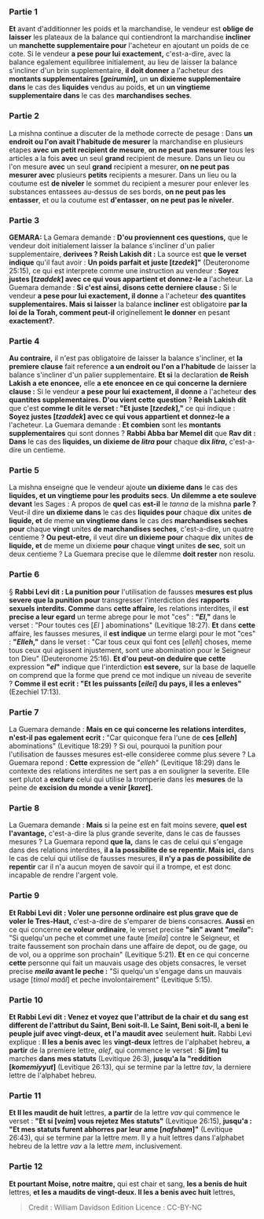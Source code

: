 
### Partie 1
<b>Et</b> avant d'additionner les poids et la marchandise, le vendeur est <b>oblige de laisser</b> les plateaux de la balance qui contiendront la marchandise <b>incliner</b> un <b>manchette supplementaire pour</b> l'acheteur en ajoutant un poids de ce cote. Si le vendeur <b>a pese pour lui exactement,</b> c'est-a-dire, avec la balance egalement equilibree initialement, au lieu de laisser la balance s'incliner d'un brin supplementaire, <b>il doit donner</b> a l'acheteur des <b>montants supplementaires [<i>geirumin</i>],</b> un <b>un dixieme supplementaire dans</b> le cas des <b>liquides</b> vendus au poids, <b>et</b> un <b>un vingtieme supplementaire dans</b> le cas des <b>marchandises seches</b>.

### Partie 2
La mishna continue a discuter de la methode correcte de pesage : Dans <b>un endroit ou l'on avait l'habitude de mesurer</b> la marchandise en plusieurs etapes <b>avec un petit recipient de mesure</b>, <b>on ne peut pas mesurer</b> tous les articles a la fois <b>avec</b> un seul <b>grand</b> recipient de mesure. Dans un lieu ou l'on mesure <b>avec</b> un seul <b>grand</b> recipient a mesurer, <b>on ne peut pas mesurer avec</b> plusieurs <b>petits</b> recipients a mesurer. Dans un lieu ou la coutume est <b>de niveler</b> le sommet du recipient a mesurer pour enlever les substances entassees au-dessus de ses bords, <b>on ne peut pas les entasser</b>, et ou la coutume est <b>d'entasser</b>, <b>on ne peut pas le niveler</b>.

### Partie 3
<strong>GEMARA:</strong> La Gemara demande : <b>D'ou proviennent ces questions,</b> que le vendeur doit initialement laisser la balance s'incliner d'un palier supplementaire, <b>derivees ? Reish Lakish dit :</b> La source est <b>que le verset indique</b> qu'il faut avoir : <b>Un poids parfait et juste [<i>tzedek</i>]"</b> (Deuteronome 25:15), ce qui est interprete comme une instruction au vendeur : <b>Soyez justes [<i>tzaddek</i>] avec ce qui vous appartient et donnez-le a</b> l'acheteur. La Guemara demande : <b>Si c'est ainsi, disons cette derniere clause :</b> Si le vendeur <b>a pese pour lui exactement, il donne</b> a l'acheteur <b>des quantites supplementaires. Mais si laisser</b> la balance <b>incliner</b> est obligatoire <b>par la loi de la Torah, comment peut-il</b> originellement <b>le donner</b> en pesant <b>exactement?</b>.

### Partie 4
<b>Au contraire,</b> il n'est pas obligatoire de laisser la balance s'incliner, et <b>la premiere clause</b> fait reference <b>a un endroit ou l'on a l'habitude</b> de laisser la balance s'incliner d'un palier supplementaire. <b>Et si</b> la declaration <b>de Reish Lakish a ete enoncee,</b> elle <b>a ete enoncee en ce qui concerne la derniere clause :</b> Si le vendeur <b>a pese pour lui exactement, il donne</b> a l'acheteur <b>des quantites supplementaires. D'ou vient cette question</b> ? <b>Reish Lakish dit</b> que c'est <b>comme le dit le verset : "Et juste [<i>tzedek</i>],"</b> ce qui indique : <b>Soyez justes [<i>tzaddek</i>] avec ce qui vous appartient et donnez-le a</b> l'acheteur. La Guemara demande : <b>Et combien</b> sont les <b>montants supplementaires</b> qui sont donnes ? <b>Rabbi Abba bar Memel dit</b> que <b>Rav dit : Dans</b> le cas des <b>liquides, un dixieme de <i>litra</i> pour</b> chaque <b>dix <i>litra</i>,</b> c'est-a-dire un centieme.

### Partie 5
La mishna enseigne que le vendeur ajoute <b>un dixieme dans</b> le cas des <b>liquides, et un vingtieme pour les produits secs</b>. <b>Un dilemme a ete souleve devant</b> les Sages : A propos de <b>quel</b> cas <b>est-il</b> le <i>tanna</i> de la mishna <b>parle ? </b> Veut-il dire <b>un dixieme dans</b> le cas des <b>liquides pour</b> chaque <b>dix</b> unites <b>de liquide, et</b> de meme <b>un vingtieme dans</b> le cas des <b>marchandises seches</b> <b>pour</b> chaque <b>vingt</b> unites <b>de marchandises seches</b>, c'est-a-dire, un quatre centieme ? <b>Ou peut-etre,</b> il veut dire <b>un dixieme pour</b> chaque <b>dix</b> unites <b>de liquide, et</b> de meme un dixieme <b>pour</b> chaque <b>vingt</b> unites <b>de sec</b>, soit un deux centieme ? La Guemara precise que le dilemme <b>doit rester</b> non resolu.

### Partie 6
§ <b>Rabbi Levi dit : La punition pour</b> l'utilisation de fausses <b>mesures est plus severe que la punition pour</b> transgresser l'interdiction des <b>rapports sexuels interdits. Comme</b> dans <b>cette affaire</b>, les relations interdites, il <b>est precise a leur egard</b> un terme abrege pour le mot "ces" : <b>"<i>El</i>,"</b> dans le verset : "Pour toutes ces [<i>El</i> ] abominations" (Levitique 18:27). <b>Et</b> dans <b>cette</b> affaire, les fausses mesures, il <b>est indique</b> un terme elargi pour le mot "ces" : <b>"<i>Elleh</i>,"</b> dans le verset : "Car tous ceux qui font ces [<i>elleh</i>] choses, meme tous ceux qui agissent injustement, sont une abomination pour le Seigneur ton Dieu" (Deuteronome 25:16). <b>Et d'ou peut-on deduire que cette</b> expression <b>"<i>el</i>"</b> indique que l'interdiction <b>est severe,</b> sur la base de laquelle on comprend que la forme que prend ce mot indique un niveau de severite ? <b>Comme il est ecrit : "Et les puissants [<i>eilei</i>] du pays, il les a enleves"</b> (Ezechiel 17:13).

### Partie 7
La Guemara demande : <b>Mais en ce qui concerne les relations interdites, n'est-il pas egalement ecrit :</b> "Car quiconque fera l'une de <b>ces [<i>elleh</i>]</b> abominations" (Levitique 18:29) ? Si oui, pourquoi la punition pour l'utilisation de fausses mesures est-elle consideree comme plus severe ? La Guemara repond : <b>Cette</b> expression de "<i>elleh</i>" (Levitique 18:29) dans le contexte des relations interdites ne sert pas a en souligner la severite. Elle sert plutot a <b>exclure</b> celui qui utilise la tromperie dans les <b>mesures</b> de la peine de <b>excision du monde a venir [<i>karet</i>].</b>

### Partie 8
La Guemara demande : <b>Mais</b> si la peine est en fait moins severe, <b>quel est l'avantage,</b> c'est-a-dire la plus grande severite, dans le cas de fausses mesures ? La Guemara repond <b>que la,</b> dans le cas de celui qui s'engage dans des relations interdites, <b>il a la possibilite de se repentir. Mais ici,</b> dans le cas de celui qui utilise de fausses mesures, <b>il n'y a pas de possibilite de repentir</b> car il n'a aucun moyen de savoir qui il a trompe, et est donc incapable de rendre l'argent vole.

### Partie 9
<b>Et Rabbi Levi dit : Voler une personne ordinaire</b> <b>est plus grave que de voler le Tres-Haut,</b> c'est-a-dire de s'emparer de biens consacres. <b>Aussi</b> en ce qui concerne <b>ce voleur ordinaire</b>, le verset precise <b>"sin" avant "<i>meila</i>":</b> "Si quelqu'un peche et commet une faute [<i>meila</i>] contre le Seigneur, et traite faussement son prochain dans une affaire de depot, ou de gage, ou de vol, ou a opprime son prochain" (Levitique 5:21). <b>Et</b> en ce qui concerne <b>cette</b> personne qui fait un mauvais usage des objets consacres, le verset precise <b><i>meila</i> avant le peche :</b> "Si quelqu'un s'engage dans un mauvais usage [<i>timol maâl</i>] et peche involontairement" (Levitique 5:15).

### Partie 10
<b>Et Rabbi Levi dit : Venez et voyez que l'attribut de la chair et du sang est different de l'attribut du Saint, Beni soit-Il. Le Saint, Beni soit-Il, a beni le peuple juif avec vingt-deux, et l'a maudit avec</b> seulement <b>huit.</b> Rabbi Levi explique : <b>Il les a benis avec</b> les <b>vingt-deux</b> lettres de l'alphabet hebreu, <b>a partir</b> de la premiere lettre, <i>alef</i>, qui commence le verset : <b>Si [<i>im</i>] tu</b> marches <b>dans mes statuts</b> (Levitique 26:3), <b>jusqu'a la "reddition [<i>komemiyyut</i>]</b> (Levitique 26:13), qui se termine par la lettre <i>tav</i>, la derniere lettre de l'alphabet hebreu.

### Partie 11
<b>Et Il les maudit de huit</b> lettres, <b>a partir</b> de la lettre <i>vav</i> qui commence le verset : <b>"Et si [<i>veim</i>] vous rejetez Mes statuts"</b> (Levitique 26:15), <b>jusqu'a : "Et mes statuts furent abhorres par leur ame [<i>nafsham</i>]"</b> (Levitique 26:43), qui se termine par la lettre <i>mem</i>. Il y a huit lettres dans l'alphabet hebreu de la lettre <i>vav</i> a la lettre <i>mem</i>, inclusivement.

### Partie 12
<b>Et pourtant Moise, notre maitre,</b> qui est chair et sang, <b>les a benis de huit</b> lettres, <b>et les a maudits de vingt-deux. Il les a benis avec huit</b> lettres,

>Credit : William Davidson Edition
>Licence : CC-BY-NC